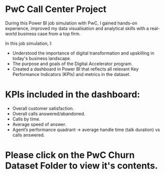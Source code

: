 # PwC Call Center Project
During this Power BI job simulation with PwC, I gained hands-on experience, improved my data visualisation and analytical skills with a real-world business case from a top firm.

In this job simulation, I:
- Understood the importance of digital transformation and upskilling in today's business landscape.
- The purpose and goals of the Digital Accelerator program.
- Created a dashboard in Power BI that reflects all relevant Key Performance Indicators (KPIs) and metrics in the dataset.

# KPIs included in the dashboard:
  - Overall customer satisfaction.
  - Overall calls answered/abandoned.
  - Calls by time.
  - Average speed of answer.
  - Agent’s performance quadrant -> average handle time (talk duration) vs calls answered.

# Please click on the PwC Churn Dataset Folder to view it's contents.
